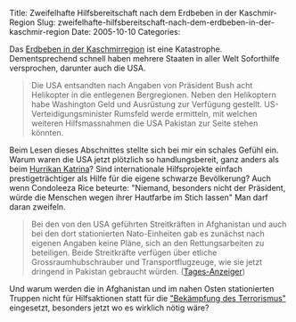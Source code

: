 Title: Zweifelhafte Hilfsbereitschaft nach dem Erdbeben in der Kaschmir-Region
Slug: zweifelhafte-hilfsbereitschaft-nach-dem-erdbeben-in-der-kaschmir-region
Date: 2005-10-10
Categories:

Das [Erdbeben in der Kaschmirregion](http://tagi.ch/dyn/news/ausland/548390.html) ist eine Katastrophe. Dementsprechend schnell haben mehrere Staaten in aller Welt Soforthilfe versprochen, darunter auch die USA.

> Die USA entsandten nach Angaben von Präsident Bush acht Helikopter in die entlegenen Bergregionen. Neben den Helikoptern habe Washington Geld und Ausrüstung zur Verfügung gestellt. US-Verteidigungsminister Rumsfeld werde ermitteln, mit welchen weiteren Hilfsmassnahmen die USA Pakistan zur Seite stehen könnten.

Beim Lesen dieses Abschnittes stellte sich bei mir ein schales Gefühl ein. Warum waren die USA jetzt plötzlich so handlungsbereit, ganz anders als beim [Hurrikan Katrina](http://www.sciencemag.org/sciext/katrina/)? Sind internationale Hilfsprojekte einfach prestigeträchtiger als Hilfe für die eigene schwarze Bevölkerung? Auch wenn Condoleeza Rice beteurte: "Niemand, besonders nicht der Präsident, würde die Menschen wegen ihrer Hautfarbe im Stich lassen" Man darf daran zweifeln.

> Bei den von den USA geführten Streitkräften in Afghanistan und auch bei den dort stationierten Nato-Einheiten gab es zunächst nach eigenen Angaben keine Pläne, sich an den Rettungsarbeiten zu beteiligen. Beide Streitkräfte verfügen über etliche Grossraumhubschrauber und Transportflugzeuge, wie sie jetzt dringend in Pakistan gebraucht würden. ([Tages-Anzeiger](http://tagi.ch/dyn/news/ausland/548395.html))

Und warum werden die in Afghanistan und im nahen Osten stationierten Truppen nicht für Hilfsaktionen statt für die ["Bekämpfung des Terrorismus"](http://blog.irregular.ch/2005/10/01/mehr-terrorismus-mehr-bekampfung-desselben-mehr-terrorismus/) eingesetzt, besonders jetzt wo es wirklich nötig wäre?
